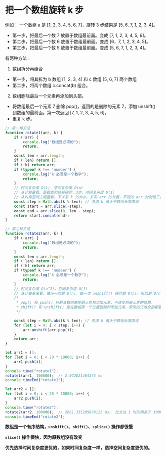 # 把一个数组旋转 k 步

例如：
一个数组 a 是 [1, 2, 3, 4, 5, 6, 7]，旋转 3 步结果是 [5, 6, 7, 1, 2, 3, 4]。

- 第一步，把最后一个数 7 放置于数组最前面。变成 [7, 1, 2, 3, 4, 5, 6]。
- 第二步，把最后一个数 6 放置于数组最前面。变成 [6，7, 1, 2, 3, 4, 5]。
- 第三步，把最后一个数 5 放置于数组最前面。变成 [5, 6, 7, 1, 2, 3, 4]。

有两种方法：

1. 数组拆分再组合

- 第一步，将其拆为 b 数组 [1, 2, 3, 4] 和 c 数组 [5, 6, 7] 两个数组
- 第二步，将两个数组 c.concat(b) 组合。

2. 数组删除最后一个元素再添加到头部。

- 将数组最后一个元素 7 删除 pop()，返回的是删除的元素 7，添加 unshift() 到数组的最前面。第一次返回 [7, 1, 2, 3, 4, 5, 6]。
- 重复 k 步。

```javascript
// 第一种方法
function rotate1(arr, k) {
    if (!arr) {
        console.log("数组是必须的");
        return;
    }
    const len = arr.length;
    if (!len) return [];
    if (!k) return arr; 
    if (typeof k !== 'number') {
        console.log("k 必须是一个数字");
        return;
    }
    // 时间复杂度 O(1)，空间复杂度 O(n)
    // 从计算量看。是截取和合并操作，3步，时间复杂度 O(1)
    // 从内存空间占用量看，不关系 k 的大小，关系 arr 的长度，不同的 arr 分别做三次操作，所以空间复杂度是 O(n)
    const step = Math.abs(k % len); // 考虑 k 值大于数组长度情况
    const start = arr.slice(-step);
    const end = arr.slice(0, len - step);
    return start.concat(end);
}

```

```javascript
// 第二种方法
function rotate2(arr, k) {
    if (!arr) {
        console.log("数组是必须的");
        return;
    }
    const len = arr.length;
    if (!len) return [];
    if (!k) return arr; 
    if (typeof k !== 'number') {
        console.log("k 必须是一个数字");
        return;
    }
    // 时间复杂度 O(n^2)，空间复杂度 O(1)
    // 从计算量来看，循环一次是 O(n)，每一次 unshift() 操作是 O(n)，所以是 O(n^2)
    /*
     * pop() 和 push() 只是从数组末尾删元素和添加元素，不改变原来元素的位置。
     * shift() 和 unshift() 是在数组第一个位置删除和添加元素，原来的元素全部都要移位。移位的多少和数组长度有* 关，这里是 O(n) 的复杂度，循环又是 O(n) 复杂度，所以是 O(n^2) 复杂度
     */

    const step = Math.abs(k % len); // 考虑 k 值大于数组长度情况
    for (let i = 0; i < step; i++) {
        arr.unshift(arr.pop());
    }
    return arr;
}

```

```javascript
let arr1 = [];
for (let i = 0; i < 20 * 10000; i++) {
    arr1.push(i);
}
console.time("rotate1");
rotate1(arr1, 100000);  // 2.072021484375 ms
console.timeEnd("rotate1");
```

```javascript
let arr2 = [];
for (let i = 0; i < 20 * 10000; i++) {
    arr2.push(i);
}
console.time("rotate2");
rotate2(arr2, 100000);  // 2061.335205078125 ms， 比方法 1 时间相差了 1000 倍，显然方法 1 更优
console.timeEnd("rotate2");
```

**数组是一个有序结构，`unshift()`、`shift()`、`splice()` 操作都很慢**

**`slice()` 操作很快，因为原数组没有改变**

**优先选择时间复杂度更优的，如果时间复杂度一样，选择空间复杂度更优的。**